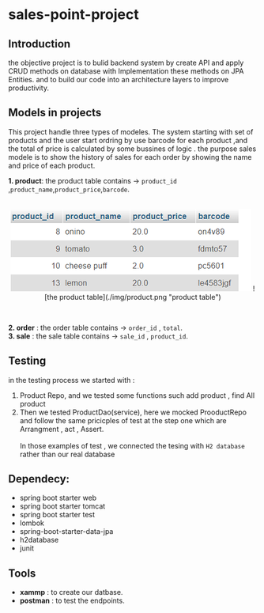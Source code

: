 # sales-point-project

## Introduction
the objective project is to bulid backend system by create API and apply CRUD methods on database with Implementation these  methods on  JPA Entities. and to build our code into an architecture layers to improve productivity.

## Models in projects
This project handle three types of modeles. The system starting with set of products and the user start ordring by use barcode for each product ,and the total of price is calculated by some bussines of logic . the purpose sales modele is to show the history of sales for each order by showing the name and price of each product.

**1. product**: the product table contains &rarr; `product_id` ,`product_name`,`product_price`,`barcode`.<br /><br />
<p align="center">
<img src ="./img/product.png ">
    ![the product table](./img/product.png "product table")
</p>

<br />

**2. order**  : the order table contains   &rarr; `order_id`   , `total`. <br />
**3. sale**   : the sale table contains    &rarr;  `sale_id`   , `product_id`.

## Testing 
in the testing process we started with :<br />

1. Product Repo, and we tested some functions such add product , find All product 
2. Then we tested ProductDao(service), here we mocked ProoductRepo and follow the same pricicples of test  at the step one which are Arrangment , act  , Assert. 
<br /><br />
In those examples of test , we connected the tesing  with `H2 database` rather than our real database


## Dependecy:
- spring boot starter web
- spring boot starter tomcat
- spring boot starter test
- lombok
- spring-boot-starter-data-jpa
- h2database
- junit


## Tools
- **xammp**   : to create our datbase.
- **postman** : to test the endpoints.




